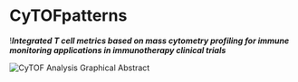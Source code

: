 # CyTOFpatterns

!***Integrated T cell metrics based on mass cytometry profiling for immune monitoring applications in immunotherapy clinical trials***


![CyTOF Analysis Graphical Abstract](https://user-images.githubusercontent.com/22621258/178774059-f0ee074e-3d20-46f2-9593-07d21e4271d9.png)
